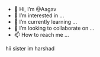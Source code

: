 - 👋 Hi, I’m @Aagav
- 👀 I’m interested in ...
- 🌱 I’m currently learning ...
- 💞️ I’m looking to collaborate on ...
- 📫 How to reach me ...

<!---
Aagav/Aagav is a ✨ special ✨ repository because its `README.md` (clear) appears on your GitHub profile.
You can click the Preview link to take a look at your changes.
---> hii sister im harshad 
